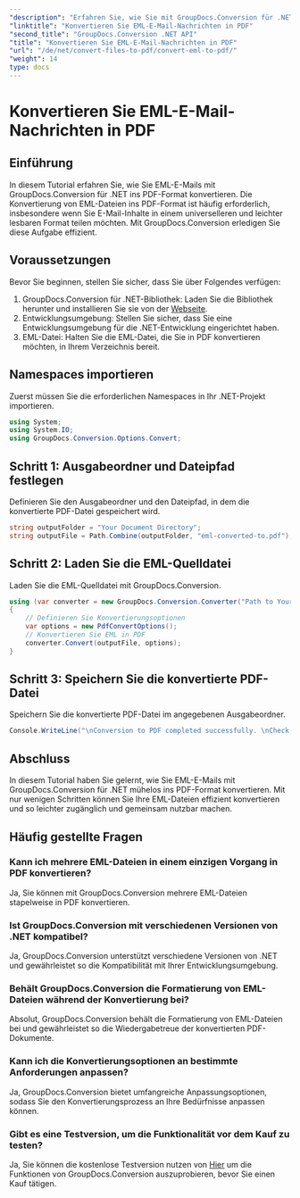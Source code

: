 ```yaml
---
"description": "Erfahren Sie, wie Sie mit GroupDocs.Conversion für .NET mühelos EML-E-Mail-Nachrichten in PDF konvertieren."
"linktitle": "Konvertieren Sie EML-E-Mail-Nachrichten in PDF"
"second_title": "GroupDocs.Conversion .NET API"
"title": "Konvertieren Sie EML-E-Mail-Nachrichten in PDF"
"url": "/de/net/convert-files-to-pdf/convert-eml-to-pdf/"
"weight": 14
type: docs
---
```

# Konvertieren Sie EML-E-Mail-Nachrichten in PDF

## Einführung
In diesem Tutorial erfahren Sie, wie Sie EML-E-Mails mit GroupDocs.Conversion für .NET ins PDF-Format konvertieren. Die Konvertierung von EML-Dateien ins PDF-Format ist häufig erforderlich, insbesondere wenn Sie E-Mail-Inhalte in einem universelleren und leichter lesbaren Format teilen möchten. Mit GroupDocs.Conversion erledigen Sie diese Aufgabe effizient.
## Voraussetzungen
Bevor Sie beginnen, stellen Sie sicher, dass Sie über Folgendes verfügen:
1. GroupDocs.Conversion für .NET-Bibliothek: Laden Sie die Bibliothek herunter und installieren Sie sie von der [Webseite](https://releases.groupdocs.com/conversion/net/).
2. Entwicklungsumgebung: Stellen Sie sicher, dass Sie eine Entwicklungsumgebung für die .NET-Entwicklung eingerichtet haben.
3. EML-Datei: Halten Sie die EML-Datei, die Sie in PDF konvertieren möchten, in Ihrem Verzeichnis bereit.

## Namespaces importieren
Zuerst müssen Sie die erforderlichen Namespaces in Ihr .NET-Projekt importieren. 
```csharp
using System;
using System.IO;
using GroupDocs.Conversion.Options.Convert;
```
## Schritt 1: Ausgabeordner und Dateipfad festlegen
Definieren Sie den Ausgabeordner und den Dateipfad, in dem die konvertierte PDF-Datei gespeichert wird.
```csharp
string outputFolder = "Your Document Directory";
string outputFile = Path.Combine(outputFolder, "eml-converted-to.pdf");
```
## Schritt 2: Laden Sie die EML-Quelldatei
Laden Sie die EML-Quelldatei mit GroupDocs.Conversion.
```csharp
using (var converter = new GroupDocs.Conversion.Converter("Path to Your EML File"))
{
    // Definieren Sie Konvertierungsoptionen
    var options = new PdfConvertOptions();
    // Konvertieren Sie EML in PDF
    converter.Convert(outputFile, options);
}
```
## Schritt 3: Speichern Sie die konvertierte PDF-Datei
Speichern Sie die konvertierte PDF-Datei im angegebenen Ausgabeordner.
```csharp
Console.WriteLine("\nConversion to PDF completed successfully. \nCheck output in {0}", outputFolder);
```

## Abschluss
In diesem Tutorial haben Sie gelernt, wie Sie EML-E-Mails mit GroupDocs.Conversion für .NET mühelos ins PDF-Format konvertieren. Mit nur wenigen Schritten können Sie Ihre EML-Dateien effizient konvertieren und so leichter zugänglich und gemeinsam nutzbar machen.
## Häufig gestellte Fragen
### Kann ich mehrere EML-Dateien in einem einzigen Vorgang in PDF konvertieren?
Ja, Sie können mit GroupDocs.Conversion mehrere EML-Dateien stapelweise in PDF konvertieren.
### Ist GroupDocs.Conversion mit verschiedenen Versionen von .NET kompatibel?
Ja, GroupDocs.Conversion unterstützt verschiedene Versionen von .NET und gewährleistet so die Kompatibilität mit Ihrer Entwicklungsumgebung.
### Behält GroupDocs.Conversion die Formatierung von EML-Dateien während der Konvertierung bei?
Absolut, GroupDocs.Conversion behält die Formatierung von EML-Dateien bei und gewährleistet so die Wiedergabetreue der konvertierten PDF-Dokumente.
### Kann ich die Konvertierungsoptionen an bestimmte Anforderungen anpassen?
Ja, GroupDocs.Conversion bietet umfangreiche Anpassungsoptionen, sodass Sie den Konvertierungsprozess an Ihre Bedürfnisse anpassen können.
### Gibt es eine Testversion, um die Funktionalität vor dem Kauf zu testen?
Ja, Sie können die kostenlose Testversion nutzen von [Hier](https://releases.groupdocs.com/) um die Funktionen von GroupDocs.Conversion auszuprobieren, bevor Sie einen Kauf tätigen.